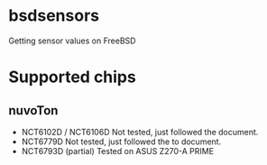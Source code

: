 # bsdsensors

Getting sensor values on FreeBSD

# Supported chips

## nuvoTon

* NCT6102D / NCT6106D
    Not tested, just followed the document.
* NCT6779D
    Not tested, just followed the to document.
* NCT6793D (partial)
    Tested on ASUS Z270-A PRIME
